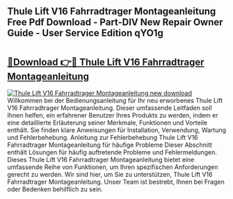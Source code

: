 ## Thule Lift V16 Fahrradtrager Montageanleitung Free Pdf Download - Part-DIV New Repair Owner Guide - User Service Edition qYO1g

# <h2><a href="http://df8rm8b.blite.top/?on=Thule+Lift+V16+Fahrradtrager+Montageanleitung">🔗Download 👉🔴 Thule Lift V16 Fahrradtrager Montageanleitung</a></h2>

[![Thule Lift V16 Fahrradtrager Montageanleitung new download](https://i.imgur.com/lujVjoI.png)](http://df8rm8b.blite.top/?on=Thule+Lift+V16+Fahrradtrager+Montageanleitung)
Willkommen bei der Bedienungsanleitung für Ihr neu erworbenes Thule Lift V16 Fahrradtrager Montageanleitung. Dieser umfassende Leitfaden soll Ihnen helfen, ein erfahrener Benutzer Ihres Produkts zu werden, indem er eine detaillierte Erläuterung seiner Merkmale, Funktionen und Vorteile enthält. Sie finden klare Anweisungen für Installation, Verwendung, Wartung und Fehlerbehebung. Anleitung zur Fehlerbehebung Thule Lift V16 Fahrradtrager Montageanleitung für häufige Probleme Dieser Abschnitt enthält Lösungen für häufig auftretende Probleme und Fehlermeldungen. Dieses Thule Lift V16 Fahrradtrager Montageanleitung bietet eine umfassende Reihe von Funktionen, um Ihren spezifischen Anforderungen gerecht zu werden. Wir sind hier, um Sie zu unterstützen, Thule Lift V16 Fahrradtrager Montageanleitung. Unser Team ist bestrebt, Ihnen bei Fragen oder Bedenken behilflich zu sein.
